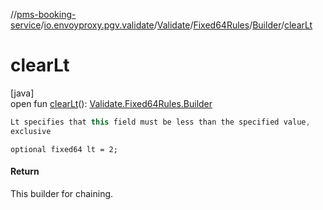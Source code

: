 //[pms-booking-service](../../../../../index.md)/[io.envoyproxy.pgv.validate](../../../index.md)/[Validate](../../index.md)/[Fixed64Rules](../index.md)/[Builder](index.md)/[clearLt](clear-lt.md)

# clearLt

[java]\
open fun [clearLt](clear-lt.md)(): [Validate.Fixed64Rules.Builder](index.md)

```kotlin
Lt specifies that this field must be less than the specified value,
exclusive

```
`optional fixed64 lt = 2;`

#### Return

This builder for chaining.